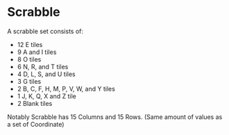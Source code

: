 # Scrabble

A scrabble set consists of:

- 12 E tiles
- 9 A and I tiles
- 8 O tiles
- 6 N, R, and T tiles
- 4 D, L, S, and U tiles
- 3 G tiles
- 2 B, C, F, H, M, P, V, W, and Y tiles
- 1 J, K, Q, X and Z tile
- 2 Blank tiles

Notably Scrabble has 15 Columns and 15 Rows. (Same amount of values as a set of Coordinate)

